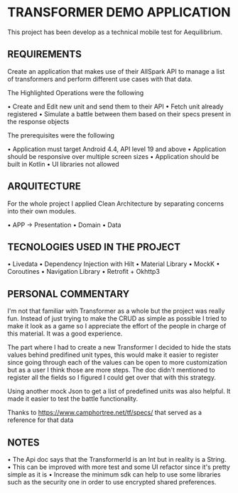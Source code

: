 # TRANSFORMER DEMO APPLICATION

This project has been develop as a technical mobile test for Aequilibrium.

## REQUIREMENTS

Create an application that makes use of their AllSpark API to manage a list of transformers
and perform different use cases with that data.

The Highlighted Operations were the following

• Create and Edit new unit and send them to their API
• Fetch unit already registered
• Simulate a battle between them based on their specs present in the response objects

The prerequisites were the following

• Application must target Android 4.4, API level 19 and above
• Application should be responsive over multiple screen sizes
• Application should be built in Kotlin
• UI libraries not allowed

## ARQUITECTURE

For the whole project I applied Clean Architecture by separating concerns into their own modules. 

• APP -> Presentation
• Domain 
• Data

## TECNOLOGIES USED IN THE PROJECT

• Livedata
• Dependency Injection with Hilt
• Material Library
• MockK
• Coroutines
• Navigation Library
• Retrofit + Okhttp3

## PERSONAL COMMENTARY

I'm not that familiar with Transformer as a whole but the project was really fun. Instead of just
trying to make the CRUD as simple as possible I tried to make it look as a game so I appreciate the
effort of the people in charge of this material. It was a good experience.

The part where I had to create a new Transformer I decided to hide the stats values behind predifined
unit types, this would make it easier to register since going through each of the values can be open 
to more customization but as a user I think those are more steps. The doc didn't mentioned to register
all the fields so I figured I could get over that with this strategy.

Using another mock Json to get a list of predefined units was also helpful. It made it easier to
test the battle functionality.

Thanks to https://www.camphortree.net/tf/specs/ that served as a reference for that data

## NOTES

• The Api doc says that the TransformerId is an Int but in reality is a String.
• This can be improved with more test and some UI refactor since it's pretty simple as it is
• Increase the minimum sdk can help to use some libraries such as the security one in order to use
encrypted shared preferences.